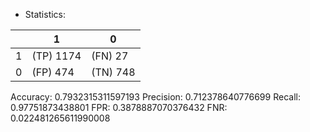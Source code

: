 * Statistics: 

|          |    1     |    0     |
|----------|----------|----------|
|    1     |(TP) 1174 | (FN) 27  |
|    0     | (FP) 474 | (TN) 748 |
Accuracy: 0.7932315311597193
Precision: 0.712378640776699
Recall: 0.97751873438801
FPR: 0.3878887070376432
FNR: 0.022481265611990008
